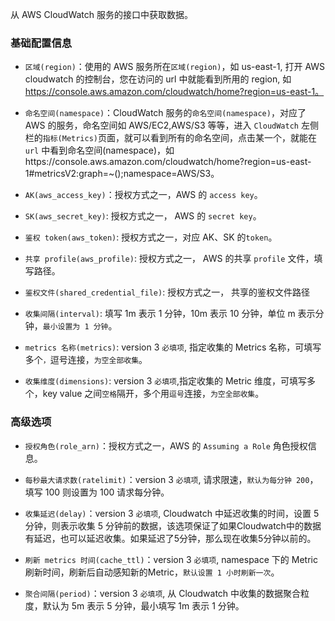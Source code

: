 从 AWS CloudWatch 服务的接口中获取数据。

### **基础配置信息**

   * `区域(region)`：使用的 AWS 服务所在`区域(region)`，如 us-east-1, 打开 AWS cloudwatch 的控制台，您在访问的 url 中就能看到所用的 region, 如 https://console.aws.amazon.com/cloudwatch/home?region=us-east-1。
   
   * `命名空间(namespace)`：CloudWatch 服务的`命名空间(namespace)`，对应了 AWS 的服务，命名空间如 AWS/EC2,AWS/S3 等等，进入 `CloudWatch` 左侧栏的`指标(Metrics)`页面，就可以看到所有的命名空间，点击某一个，就能在 `url` 中看到命名空间(namespace)，如https://console.aws.amazon.com/cloudwatch/home?region=us-east-1#metricsV2:graph=~();namespace=AWS/S3。
   
   * `AK(aws_access_key)`：授权方式之一，AWS 的 `access key`。
   
   * `SK(aws_secret_key)`: 授权方式之一， AWS 的 `secret key`。

   * `鉴权 token(aws_token)`: 授权方式之一，对应 AK、SK 的`token`。
   
   * `共享 profile(aws_profile)`: 授权方式之一， AWS 的共享 `profile` 文件，填写路径。
   
   * `鉴权文件(shared_credential_file)`: 授权方式之一， 共享的鉴权文件路径
   
   * `收集间隔(interval)`: 填写 1m 表示 1 分钟，10m 表示 10 分钟，单位 m 表示分钟，`最小设置为 1 分钟`。
   
   * `metrics 名称(metrics)`: version 3 `必填项`, 指定收集的 Metrics 名称，可填写多个`，`逗号连接，`为空全部收集`。
   
   * `收集维度(dimensions)`: version 3 `必填项`,指定收集的 Metric 维度，可填写多个，key value 之间`空格`隔开，多个用`逗号`连接，`为空全部收集`。
   
### **高级选项**
 
 * `授权角色(role_arn)`：授权方式之一，AWS 的 `Assuming a Role` 角色授权信息。
 
 * `每秒最大请求数(ratelimit)`：version 3 `必填项`, 请求限速，`默认为每分钟 200`，填写 100 则设置为 100 请求每分钟。
 
 * `收集延迟(delay)`：version 3 `必填项`, Cloudwatch 中延迟收集的时间，设置 5 分钟，则表示收集 5 分钟前的数据，该选项保证了如果Cloudwatch中的数据有延迟，也可以延迟收集。如果延迟了5分钟，那么现在收集5分钟以前的。
 
 * `刷新 metrics 时间(cache_ttl)`：version 3 `必填项`, namespace 下的 Metric 刷新时间，刷新后自动感知新的Metric，`默认设置 1 小时刷新一次`。
 
 * `聚合间隔(period)`：version 3 `必填项`, 从 Cloudwatch 中收集的数据聚合粒度，默认为 5m 表示 5 分钟，最小填写 1m 表示 1 分钟。